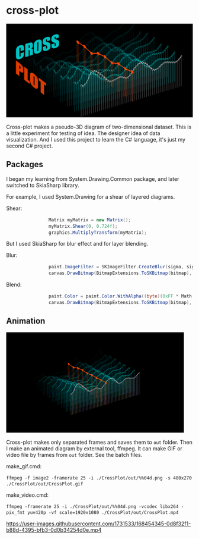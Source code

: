 # cross-plot

![Preview](https://github.com/qgrobo/cross-plot/blob/main/images/preview.png)

Cross-plot makes a pseudo-3D diagram of two-dimensional dataset. This is a little experiment for testing of idea. The designer idea of data visualization. And I used this project to learn the C# language, it's just my second C# project.

## Packages

I began my learning from System.Drawing.Common package, and later switched to SkiaSharp library.

For example, I used System.Drawing for a shear of layered diagrams.

Shear:
```C#
                Matrix myMatrix = new Matrix();
                myMatrix.Shear(0, 0.724f);
                graphics.MultiplyTransform(myMatrix);
```

But I used SkiaSharp for blur effect and for layer blending.

Blur:
```C#
                paint.ImageFilter = SKImageFilter.CreateBlur(sigma, sigma);
                canvas.DrawBitmap(BitmapExtensions.ToSKBitmap(bitmap), new SKPoint(0, 0), paint);
```

Blend:
```C#
                paint.Color = paint.Color.WithAlpha((byte)(0xFF * Math.Min(1, alpha)));
                canvas.DrawBitmap(BitmapExtensions.ToSKBitmap(bitmap), new SKPoint(0, 0), paint);
```

## Animation

![GIF 480x270 1845KB](https://github.com/qgrobo/cross-plot/blob/main/images/CrossPlot.gif)

Cross-plot makes only separated frames and saves them to `out` folder. Then I make an animated diagram by external tool, ffmpeg. It can make GIF or video file by frames from `out` folder. See the batch files.

make_gif.cmd:
```winbatch
ffmpeg -f image2 -framerate 25 -i ./CrossPlot/out/%%04d.png -s 480x270 ./CrossPlot/out/CrossPlot.gif
```

make_video.cmd:
```winbatch
ffmpeg -framerate 25 -i ./CrossPlot/out/%%04d.png -vcodec libx264 -pix_fmt yuv420p -vf scale=1920x1080 ./CrossPlot/out/CrossPlot.mp4
```

https://user-images.githubusercontent.com/1731533/168454345-0d8f32f1-b88d-4395-bfb3-0d0b34254d0e.mp4
